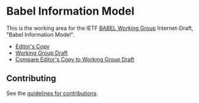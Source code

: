 # Babel Information Model

This is the working area for the IETF [BABEL Working Group](https://datatracker.ietf.org/wg/babel/documents/) Internet-Draft, "Babel Information Model".

* [Editor's Copy](https://bhstark2.github.io/babel-information-model/draft-ietf-babel-information-model.html)
* [Working Group Draft](https://tools.ietf.org/html/draft-ietf-babel-information-model)
* [Compare Editor's Copy to Working Group Draft](http://tools.ietf.org//rfcdiff?url1=https://www.ietf.org/id/draft-ietf-babel-information-model-11.txt&url2=https://bhstark2.github.io/babel-information-model/draft-ietf-babel-information-model.txt)

## Contributing

See the
[guidelines for contributions](https://github.com/bhstark2/babel-information-model/blob/master/CONTRIBUTING.md).
